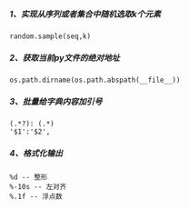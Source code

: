 ##### 1、实现从序列或者集合中随机选取k个元素
```
random.sample(seq,k)
```

##### 2、获取当前py文件的绝对地址
```
os.path.dirname(os.path.abspath(__file__))
```

##### 3、批量给字典内容加引号
```
(.*?): (.*)
'$1':'$2',
```

##### 4、格式化输出
```
%d -- 整形
%-10s -- 左对齐
%.1f -- 浮点数
```